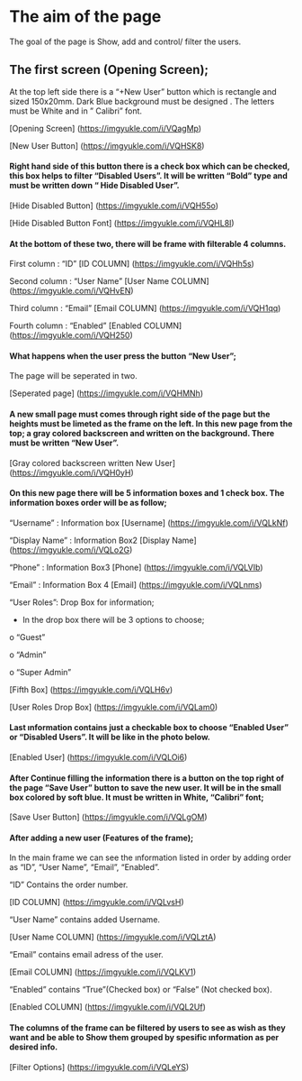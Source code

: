 # The aim of the page 
The goal of the page is Show, add and control/ filter the users.

## The first screen (Opening Screen);
At the top left side there is a “+New User” button which is rectangle and sized 150x20mm. Dark Blue background must be designed . The letters must be White and in ” Calibri” font. 

[Opening Screen] (https://imgyukle.com/i/VQagMp)

[New User Button] (https://imgyukle.com/i/VQHSK8)

#### Right hand side of this button there is a check box which can be checked, this box helps to filter “Disabled Users”. It will be written “Bold” type and must be written down “ Hide Disabled User”. 
[Hide Disabled Button] (https://imgyukle.com/i/VQH55o)

[Hide Disabled Button Font] (https://imgyukle.com/i/VQHL8I)
#### At the bottom of these two, there will be frame with filterable 4 columns. 

First column : “ID”
[ID COLUMN] (https://imgyukle.com/i/VQHh5s)

Second column : “User Name”
[User Name COLUMN] (https://imgyukle.com/i/VQHvEN)

Third column : “Email”
[Email COLUMN] (https://imgyukle.com/i/VQH1qq)

Fourth column : “Enabled”
[Enabled COLUMN] (https://imgyukle.com/i/VQH250)


#### What happens when the user press the button “New User”;
The page will be seperated in two. 

[Seperated page] (https://imgyukle.com/i/VQHMNh)

#### A new small page must comes through right side of the page but the heights must be limeted as the frame on the left. In this new page from the top; a gray colored backscreen and written on the background. There must be written “New User”. 

[Gray colored backscreen written New User] (https://imgyukle.com/i/VQH0yH)

#### On this new page there will be 5 information boxes and 1 check box. The information boxes order will be as follow;

“Username” : Information box
[Username] (https://imgyukle.com/i/VQLkNf)

“Display Name” : Information Box2
[Display Name] (https://imgyukle.com/i/VQLo2G)

“Phone” : Information Box3
[Phone] (https://imgyukle.com/i/VQLVIb)

“Email” : Information Box 4 
[Email] (https://imgyukle.com/i/VQLnms)

“User Roles”: Drop Box for information;

-	In the drop box there will be 3 options to choose;

o	“Guest”

o	“Admin”

o	“Super Admin”

[Fifth Box] (https://imgyukle.com/i/VQLH6v)

[User Roles Drop Box] (https://imgyukle.com/i/VQLam0)

#### Last ınformation contains just a checkable box to choose “Enabled User” or “Disabled Users”. It will be like in the photo below.


[Enabled User] (https://imgyukle.com/i/VQLOi6)

#### After Continue filling the information there is a button on the top right of the page “Save User” button to save the new user. It will be in the small box colored by soft blue. It must be written in White, “Calibri” font;

[Save User Button] (https://imgyukle.com/i/VQLgOM)


#### After adding a new user (Features of the frame);

In the main frame we can see the ınformation listed in order by adding order as “ID”, “User Name”, “Email”, “Enabled”.

“ID” Contains the order number.

[ID COLUMN] (https://imgyukle.com/i/VQLvsH)

“User Name” contains added Username.

[User Name COLUMN] (https://imgyukle.com/i/VQLztA)

“Email” contains email adress of the user.

[Email COLUMN] (https://imgyukle.com/i/VQLKV1)

“Enabled” contains “True”(Checked box) or “False” (Not checked box).

[Enabled COLUMN] (https://imgyukle.com/i/VQL2Uf)

#### The columns of the frame can be filtered by users to see as wish as they want and  be able to Show them grouped by spesific ınformation as per desired info.

[Filter Options] (https://imgyukle.com/i/VQLeYS)

